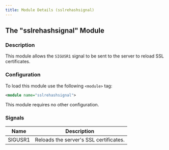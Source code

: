 ```yaml
---
title: Module Details (sslrehashsignal)
---
```


## The "sslrehashsignal" Module

### Description

This module allows the `SIGUSR1` signal to be sent to the server to reload SSL certificates.

### Configuration

To load this module use the following `<module>` tag:

```xml
<module name="sslrehashsignal">
```

This module requires no other configuration.

### Signals

Name    | Description
------- | -----------
SIGUSR1 | Reloads the server's SSL certificates.
